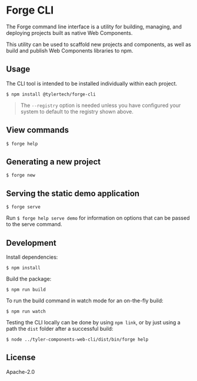 # Forge CLI

The Forge command line interface is a utility for building, managing, and deploying projects built as native Web Components.

This utility can be used to scaffold new projects and components, as well as build and publish Web Components libraries to npm.

## Usage

The CLI tool is intended to be installed individually within each project.

```shell
$ npm install @tylertech/forge-cli
```

> The `--registry` option is needed unless you have configured your system to default to the registry shown above.

## View commands

```shell
$ forge help
```

## Generating a new project

```shell
$ forge new
```

## Serving the static demo application

```shell
$ forge serve
```
Run `$ forge help serve demo` for information on options that can be passed to the serve command.

## Development

Install dependencies:

```shell
$ npm install
```

Build the package:

```shell
$ npm run build
```

To run the build command in watch mode for an on-the-fly build:

```shell
$ npm run watch
```

Testing the CLI locally can be done by using `npm link`, or by just using a path the `dist` folder after a successful build:

```shell
$ node ../tyler-components-web-cli/dist/bin/forge help
```

## License

Apache-2.0
